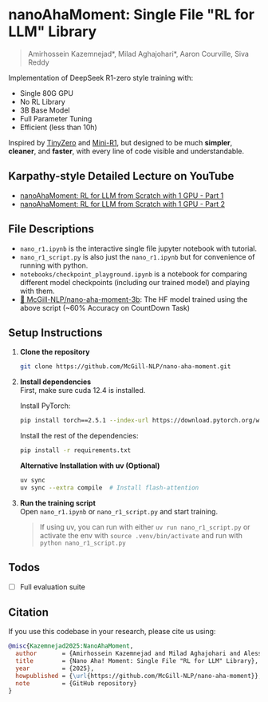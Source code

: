 # nanoAhaMoment: Single File "RL for LLM" Library
> Amirhossein Kazemnejad*, Milad Aghajohari*, Aaron Courville, Siva Reddy

Implementation of DeepSeek R1-zero style training with:

- Single 80G GPU
- No RL Library 
- 3B Base Model 
- Full Parameter Tuning 
- Efficient (less than 10h)

Inspired by [TinyZero](https://github.com/Jiayi-Pan/TinyZero) and [Mini-R1](https://www.philschmid.de/mini-deepseek-r1), but designed to be much **simpler**, **cleaner**, and **faster**, with every line of code visible and understandable.

## Karpathy-style Detailed Lecture on YouTube

- [nanoAhaMoment: RL for LLM from Scratch with 1 GPU - Part 1](https://youtu.be/ZMO5tv30ri8)
- [nanoAhaMoment: RL for LLM from Scratch with 1 GPU - Part 2](https://youtu.be/dxhCyhc_bcQ)

## File Descriptions
- `nano_r1.ipynb` is the interactive single file jupyter notebook with tutorial.
- `nano_r1_script.py` is also just the `nano_r1.ipynb` but for convenience of running with python.
- `notebooks/checkpoint_playground.ipynb` is a notebook for comparing different model checkpoints (including our trained model) and playing with them.
- [🤗 McGill-NLP/nano-aha-moment-3b](https://huggingface.co/McGill-NLP/nano-aha-moment-3b): The HF model trained using the above script (~60\% Accuracy on CountDown Task)

## Setup Instructions

1. **Clone the repository**  
   ```bash
   git clone https://github.com/McGill-NLP/nano-aha-moment.git
   ```

2. **Install dependencies**  
   First, make sure cuda 12.4 is installed.
   
   Install PyTorch:
   ```bash
   pip install torch==2.5.1 --index-url https://download.pytorch.org/whl/cu124
   ```
   
   Install the rest of the dependencies:
   ```bash
   pip install -r requirements.txt
   ```

   **Alternative Installation with uv (Optional)**  
   ```bash
   uv sync
   uv sync --extra compile  # Install flash-attention
   ```

3. **Run the training script**  
   Open `nano_r1.ipynb` or `nano_r1_script.py` and start training.

   > If using uv, you can run with either `uv run nano_r1_script.py` or activate the env with `source .venv/bin/activate` and run with `python nano_r1_script.py`

## Todos
- [ ] Full evaluation suite

## Citation
If you use this codebase in your research, please cite us using:

```bibtex
@misc{Kazemnejad2025:NanoAhaMoment,
  author       = {Amirhossein Kazemnejad and Milad Aghajohari and Alessandro Sordoni and Aaron Courville and Siva Reddy},
  title        = {Nano Aha! Moment: Single File "RL for LLM" Library},
  year         = {2025},
  howpublished = {\url{https://github.com/McGill-NLP/nano-aha-moment}},
  note         = {GitHub repository}
}
```

